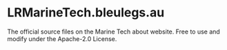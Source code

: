 # LRMarineTech.bleulegs.au
The official source files on the Marine Tech about website. Free to use and modify under the Apache-2.0 License.
